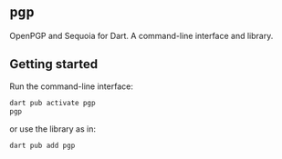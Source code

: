 # `pgp`
OpenPGP and Sequoia for Dart.  A command-line interface and library.

## Getting started
Run the command-line interface:
```sh
dart pub activate pgp
pgp
```

or use the library as in:
```dart
dart pub add pgp
```
<!--
```dart
import 'package:pgp/pgp.dart';

void main() {
    final pgp = OpenPGP();
    final keyPair = pgp.generateKeyPair();
    final publicKey = keyPair.publicKey;
}
```

## Development
- To generate `pgp-ffi_bindings_generated.dart` Dart bindings for C:
  ```
  dart --enable-experiment=native-assets run ffigen --config ffigen.yaml
  ```
- If bindings are generated for a new (not previously supported/included in 
  `lib/pgp_base.dart`) function, a wrapper must be written for it by hand 
  (see: `generateMnemonic`, `generateAddress`).
